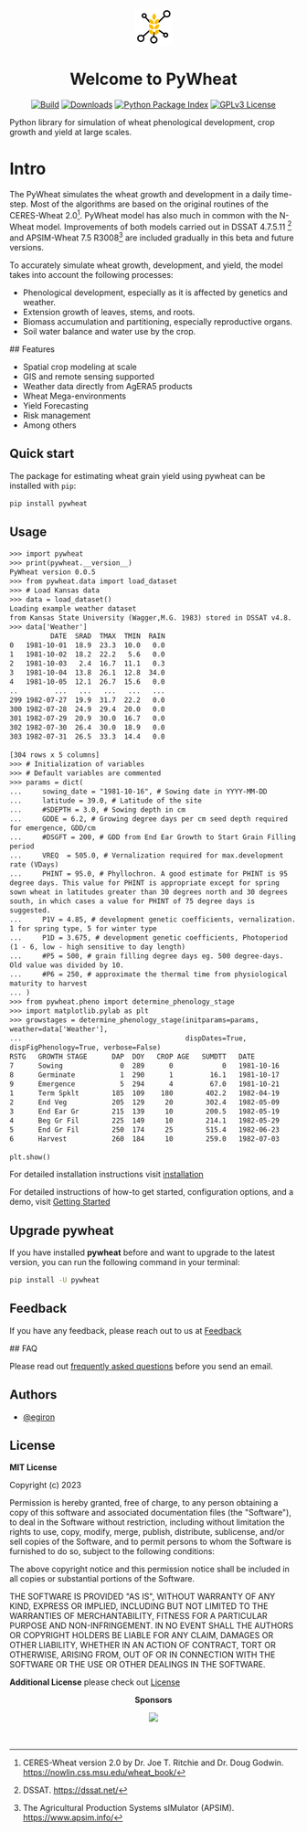 <p align="center">
  <a href="https://egiron.github.io/pywheat/">
    <img src="https://raw.githubusercontent.com/egiron/pywheat/master/docs/assets/logo_iwin2.png"  alt="IWIN tools library">
  </a>
</p>

<p align="center"><h1 align="center">Welcome to PyWheat</h1></p>

<p align="center">
  <!-- <a href="https://orderseed.cimmyt.org/iwin-results.php"><img
    src="https://img.shields.io/badge/CIMMYT-IWIN-blue"
    alt="CIMMYT IWIN"
  /></a> -->
  <a href="https://github.com/egiron/pywheat/actions"><img
    src="https://github.com/egiron/pywheat/actions/workflows/ci.yaml/badge.svg"
    alt="Build"
  /></a>
  <a href="https://pypistats.org/packages/pywheat"><img
    src="https://img.shields.io/pypi/dm/pywheat.svg" 
    alt="Downloads"
  /></a>
  <a href="https://pypi.org/project/pywheat"><img 
    src="https://img.shields.io/pypi/v/pywheat.svg" 
    alt="Python Package Index"
  /></a>
  <a href="https://opensource.org/licenses/"><img 
    src="https://img.shields.io/badge/License-GPL%20v3-yellow.svg" 
    alt="GPLv3 License"
  /></a>
  
</p>

Python library for simulation of wheat phenological development, crop growth and yield at large scales.

# Intro

The PyWheat simulates the wheat growth and development in a daily time-step. Most of the algorithms are based on the original routines of the CERES-Wheat 2.0[^1]. PyWheat model has also much in common with the N-Wheat model. Improvements of both models carried out in DSSAT 4.7.5.11 [^2] and APSIM-Wheat 7.5 R3008[^3] are included gradually in this beta and future versions. 

To accurately simulate wheat growth, development, and yield, the model takes into account the following processes:

* Phenological development, especially as it is affected by genetics and weather.
* Extension growth of leaves, stems, and roots.
* Biomass accumulation and partitioning, especially reproductive organs.
* Soil water balance and water use by the crop.
<!-- * Soil nitrogen transformations, uptake by the crop, and partitioning among plant parts.  -->

## Features

* Spatial crop modeling at scale
* GIS and remote sensing supported
* Weather data directly from AgERA5 products
* Wheat Mega-environments
* Yield Forecasting
* Risk management 
* Among others



## Quick start

The package for estimating wheat grain yield using pywheat can be installed with `pip`:

``` sh
pip install pywheat
```

## Usage
```
>>> import pywheat
>>> print(pywheat.__version__)
PyWheat version 0.0.5
>>> from pywheat.data import load_dataset
>>> # Load Kansas data
>>> data = load_dataset()
Loading example weather dataset 
from Kansas State University (Wagger,M.G. 1983) stored in DSSAT v4.8.
>>> data['Weather']
          DATE  SRAD  TMAX  TMIN  RAIN
0   1981-10-01  18.9  23.3  10.0   0.0
1   1981-10-02  18.2  22.2   5.6   0.0
2   1981-10-03   2.4  16.7  11.1   0.3
3   1981-10-04  13.8  26.1  12.8  34.0
4   1981-10-05  12.1  26.7  15.6   0.0
..         ...   ...   ...   ...   ...
299 1982-07-27  19.9  31.7  22.2   0.0
300 1982-07-28  24.9  29.4  20.0   0.0
301 1982-07-29  20.9  30.0  16.7   0.0
302 1982-07-30  26.4  30.0  18.9   0.0
303 1982-07-31  26.5  33.3  14.4   0.0

[304 rows x 5 columns]
>>> # Initialization of variables 
>>> # Default variables are commented
>>> params = dict(
...     sowing_date = "1981-10-16", # Sowing date in YYYY-MM-DD
...     latitude = 39.0, # Latitude of the site
...     #SDEPTH = 3.0, # Sowing depth in cm
...     GDDE = 6.2, # Growing degree days per cm seed depth required for emergence, GDD/cm
...     #DSGFT = 200, # GDD from End Ear Growth to Start Grain Filling period
...     VREQ  = 505.0, # Vernalization required for max.development rate (VDays)
...     PHINT = 95.0, # Phyllochron. A good estimate for PHINT is 95 degree days. This value for PHINT is appropriate except for spring sown wheat in latitudes greater than 30 degrees north and 30 degrees south, in which cases a value for PHINT of 75 degree days is suggested. 
...     P1V = 4.85, # development genetic coefficients, vernalization. 1 for spring type, 5 for winter type
...     P1D = 3.675, # development genetic coefficients, Photoperiod (1 - 6, low - high sensitive to day length)
...     #P5 = 500, # grain filling degree days eg. 500 degree-days. Old value was divided by 10.
...     #P6 = 250, # approximate the thermal time from physiological maturity to harvest
... )
>>> from pywheat.pheno import determine_phenology_stage
>>> import matplotlib.pylab as plt
>>> growstages = determine_phenology_stage(initparams=params, weather=data['Weather'], 
...                                        dispDates=True, dispFigPhenology=True, verbose=False)
RSTG   GROWTH STAGE      DAP  DOY   CROP AGE   SUMDTT   DATE 
7      Sowing              0  289      0            0   1981-10-16
8      Germinate           1  290      1         16.1   1981-10-17
9      Emergence           5  294      4         67.0   1981-10-21
1      Term Spklt        185  109    180        402.2   1982-04-19
2      End Veg           205  129     20        302.4   1982-05-09
3      End Ear Gr        215  139     10        200.5   1982-05-19
4      Beg Gr Fil        225  149     10        214.1   1982-05-29
5      End Gr Fil        250  174     25        515.4   1982-06-23
6      Harvest           260  184     10        259.0   1982-07-03

plt.show()
```

For detailed installation instructions visit [installation]

For detailed instructions of how-to get started, configuration options, and a demo, visit [Getting Started]

  [installation]: installation.md
  [Getting Started]: getting_started.md


## Upgrade pywheat

If you have installed **pywheat** before and want to upgrade to the latest version, you can run the following command in your terminal:

```sh
pip install -U pywheat
```

<!-- If you use conda, you can update pywheat to the latest version by running the following command in your terminal:

```sh
conda update -c conda-forge pywheat
``` -->

## Feedback

If you have any feedback, please reach out to us at [Feedback](mailto://e.giron.e@gmail.com)


## FAQ

Please read out [frequently asked questions](faq.md) before you send an email.

## Authors

- [@egiron](https://www.github.com/egiron)


## License

**MIT License**

Copyright (c) 2023 

Permission is hereby granted, free of charge, to any person obtaining a copy
of this software and associated documentation files (the "Software"), to
deal in the Software without restriction, including without limitation the
rights to use, copy, modify, merge, publish, distribute, sublicense, and/or
sell copies of the Software, and to permit persons to whom the Software is
furnished to do so, subject to the following conditions:

The above copyright notice and this permission notice shall be included in
all copies or substantial portions of the Software.

THE SOFTWARE IS PROVIDED "AS IS", WITHOUT WARRANTY OF ANY KIND, EXPRESS OR
IMPLIED, INCLUDING BUT NOT LIMITED TO THE WARRANTIES OF MERCHANTABILITY,
FITNESS FOR A PARTICULAR PURPOSE AND NON-INFRINGEMENT. IN NO EVENT SHALL THE
AUTHORS OR COPYRIGHT HOLDERS BE LIABLE FOR ANY CLAIM, DAMAGES OR OTHER
LIABILITY, WHETHER IN AN ACTION OF CONTRACT, TORT OR OTHERWISE, ARISING
FROM, OUT OF OR IN CONNECTION WITH THE SOFTWARE OR THE USE OR OTHER DEALINGS
IN THE SOFTWARE.


**Additional License** please check out [License](license.md)

<p align="center"><strong>Sponsors</strong></p>
<p align="center">
  <a href="https://www.cimmyt.org/" target=_blank><img
    src="assets/logoCIMMYT_letters.png" height="auto" width="200"
  /></a>
</p>
<p>&nbsp;</p>


  [^1]: CERES-Wheat version 2.0 by Dr. Joe T. Ritchie and Dr. Doug Godwin. https://nowlin.css.msu.edu/wheat_book/
  [^2]: DSSAT. https://dssat.net/
  [^3]: The Agricultural Production Systems sIMulator (APSIM). https://www.apsim.info/
  [^4]: Ritchie, J.T.1991. Wheat phasic development. p. 31-54. In Hanks and Ritchie (ed.) Modeling plant and soil systems. Agron. Monogr. 31, ASA, CSSSA, SSSA, Madison, WI. 
  [^5]: Ritchie, J.T. and D.S. NeSmith. 1991. Temperature and Crop Development. p. 5-29. In Hanks and Ritchie (ed.) Modeling plant and soil systems. Agron. Monogr. 31, ASA, CSSSA, SSSA, Madison, WI. 
  